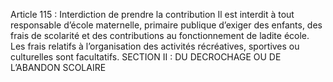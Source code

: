 Article 115 : Interdiction de prendre la contribution
Il est interdit à tout responsable d’école maternelle, primaire publique d’exiger des enfants, des frais de scolarité et des contributions au fonctionnement de ladite école.
Les frais relatifs à l’organisation des activités récréatives, sportives ou culturelles sont facultatifs.
SECTION II : DU DECROCHAGE OU DE L’ABANDON SCOLAIRE